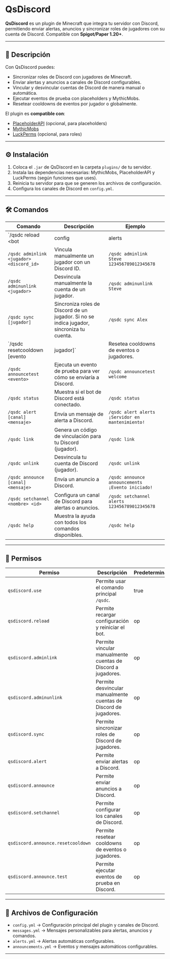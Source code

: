# QsDiscord

**QsDiscord** es un plugin de Minecraft que integra tu servidor con Discord, permitiendo enviar alertas, anuncios y sincronizar roles de jugadores con su cuenta de Discord. Compatible con **Spigot/Paper 1.20+**.

---

## 📜 Descripción

Con QsDiscord puedes:  

- Sincronizar roles de Discord con jugadores de Minecraft.  
- Enviar alertas y anuncios a canales de Discord configurables.  
- Vincular y desvincular cuentas de Discord de manera manual o automática.  
- Ejecutar eventos de prueba con placeholders y MythicMobs.  
- Resetear cooldowns de eventos por jugador o globalmente.  

El plugin es **compatible con**:  
- [PlaceholderAPI](https://www.spigotmc.org/resources/placeholderapi.6245/) (opcional, para placeholders)  
- [MythicMobs](https://www.spigotmc.org/resources/mythicmobs.5702/)  
- [LuckPerms](https://www.spigotmc.org/resources/luckperms.28140/) (opcional, para roles)  

---

## ⚙️ Instalación

1. Coloca el `.jar` de QsDiscord en la carpeta `plugins/` de tu servidor.  
2. Instala las dependencias necesarias: MythicMobs, PlaceholderAPI y LuckPerms (según funciones que uses).  
3. Reinicia tu servidor para que se generen los archivos de configuración.  
4. Configura los canales de Discord en `config.yml`.  

---

## 🛠 Comandos

| Comando | Descripción | Ejemplo |
|---------|------------|---------|
| `/qsdc reload <bot|config|alerts|messages|all>` | Recarga configuración o reinicia el bot de Discord. | `/qsdc reload bot` |
| `/qsdc adminlink <jugador> <discord_id>` | Vincula manualmente un jugador con un Discord ID. | `/qsdc adminlink Steve 123456789012345678` |
| `/qsdc adminunlink <jugador>` | Desvincula manualmente la cuenta de un jugador. | `/qsdc adminunlink Steve` |
| `/qsdc sync [jugador]` | Sincroniza roles de Discord de un jugador. Si no se indica jugador, sincroniza tu cuenta. | `/qsdc sync Alex` |
| `/qsdc resetcooldown [evento|jugador]` | Resetea cooldowns de eventos o jugadores. | `/qsdc resetcooldown bossfight` |
| `/qsdc announcetest <evento>` | Ejecuta un evento de prueba para ver cómo se enviaría a Discord. | `/qsdc announcetest welcome` |
| `/qsdc status` | Muestra si el bot de Discord está conectado. | `/qsdc status` |
| `/qsdc alert [canal] <mensaje>` | Envía un mensaje de alerta a Discord. | `/qsdc alert alerts ¡Servidor en mantenimiento!` |
| `/qsdc link` | Genera un código de vinculación para tu Discord (jugador). | `/qsdc link` |
| `/qsdc unlink` | Desvincula tu cuenta de Discord (jugador). | `/qsdc unlink` |
| `/qsdc announce [canal] <mensaje>` | Envía un anuncio a Discord. | `/qsdc announce announcements ¡Evento iniciado!` |
| `/qsdc setchannel <nombre> <id>` | Configura un canal de Discord para alertas o anuncios. | `/qsdc setchannel alerts 123456789012345678` |
| `/qsdc help` | Muestra la ayuda con todos los comandos disponibles. | `/qsdc help` |

---

## 🔑 Permisos

| Permiso | Descripción | Predeterminado |
|---------|------------|----------------|
| `qsdiscord.use` | Permite usar el comando principal `/qsdc`. | true |
| `qsdiscord.reload` | Permite recargar configuración y reiniciar el bot. | op |
| `qsdiscord.adminlink` | Permite vincular manualmente cuentas de Discord a jugadores. | op |
| `qsdiscord.adminunlink` | Permite desvincular manualmente cuentas de Discord de jugadores. | op |
| `qsdiscord.sync` | Permite sincronizar roles de Discord de jugadores. | op |
| `qsdiscord.alert` | Permite enviar alertas a Discord. | op |
| `qsdiscord.announce` | Permite enviar anuncios a Discord. | op |
| `qsdiscord.setchannel` | Permite configurar los canales de Discord. | op |
| `qsdiscord.announce.resetcooldown` | Permite resetear cooldowns de eventos o jugadores. | op |
| `qsdiscord.announce.test` | Permite ejecutar eventos de prueba en Discord. | op |

---

## 📂 Archivos de Configuración

- `config.yml` → Configuración principal del plugin y canales de Discord.  
- `messages.yml` → Mensajes personalizables para alertas, anuncios y comandos.  
- `alerts.yml` → Alertas automáticas configurables.  
- `announcements.yml` → Eventos y mensajes automáticos configurables.  

---

